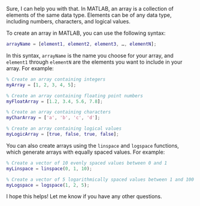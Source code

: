 Sure, I can help you with that. In MATLAB, an array is a collection of elements of the same data type. Elements can be of any data type, including numbers, characters, and logical values. 

To create an array in MATLAB, you can use the following syntax:

```matlab
arrayName = [element1, element2, element3, …, elementN];
```

In this syntax, `arrayName` is the name you choose for your array, and `element1` through `elementN` are the elements you want to include in your array. For example:

```matlab
% Create an array containing integers
myArray = [1, 2, 3, 4, 5];

% Create an array containing floating point numbers
myFloatArray = [1.2, 3.4, 5.6, 7.8];

% Create an array containing characters
myCharArray = ['a', 'b', 'c', 'd'];

% Create an array containing logical values
myLogicArray = [true, false, true, false];
```

You can also create arrays using the `linspace` and `logspace` functions, which generate arrays with equally spaced values. For example:

```matlab
% Create a vector of 10 evenly spaced values between 0 and 1
myLinspace = linspace(0, 1, 10);

% Create a vector of 5 logarithmically spaced values between 1 and 100
myLogspace = logspace(1, 2, 5);
```

I hope this helps! Let me know if you have any other questions.